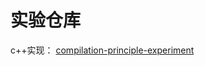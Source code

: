 # 实验仓库

c++实现： [compilation-principle-experiment](https://github.com/WOC-BUG/compilation-principle-experiment)
